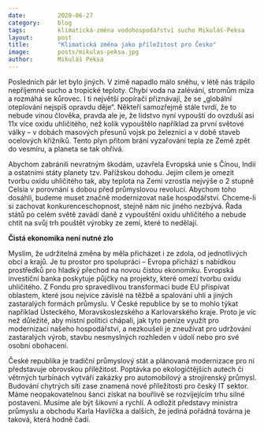 ```yaml
---
date:         2020-06-27
category:     blog
tags:         klimatická-změna vodohospodářství sucho Mikuláš-Peksa
layout:       post
title:        "Klimatická změna jako příležitost pro Česko"
image:        posts/mikulas-peksa.jpg
author:       Mikuláš Peksa
---  
```


Posledních pár let bylo jiných. V zimě napadlo málo sněhu, v létě nás trápilo nepříjemné sucho a tropické teploty. Chybí voda na zalévání, stromům míza a rozmáhá se kůrovec. I ti největší popírači přiznávají, že se „globální oteplování nejspíš opravdu děje“. Někteří samozřejmě stále tvrdí, že to nebude vinou člověka, pravda ale je, že lidstvo nyní vypouští do ovzduší asi 11x více oxidu uhličitého, než kolik vypouštělo například za první světové války – v dobách masových přesunů vojsk po železnici a v době staveb ocelových křižníků. Tento plyn přitom brání vyzařování tepla ze Země zpět do vesmíru, a planeta se tak ohřívá.

Abychom zabránili nevratným škodám, uzavřela Evropská unie s Čínou, Indií a ostatními státy planety tzv. Pařížskou dohodu. Jejím cílem je omezit tvorbu oxidu uhličitého tak, aby teplota na Zemi vzrostla nejvýše o 2 stupně Celsia v porovnání s dobou před průmyslovou revolucí. Abychom toho dosáhli, budeme muset značně modernizovat naše hospodářství. Chceme-li si zachovat konkurenceschopnost, stejně nám nic jiného nezbývá. Řada států po celém světě zavádí daně z vypouštění oxidu uhličitého a nebude chtít na svůj trh pouštět výrobky ze zemí, které to nedělají.

**Čistá ekonomika není nutné zlo**

Myslím, že udržitelná změna by měla přicházet i ze zdola, od jednotlivých obcí a krajů. Je tu prostor pro spolupráci – Evropa přichází s nabídkou prostředků pro hladký přechod na novou čistou ekonomiku. Evropská investiční banka poskytuje půjčky na projekty, které omezí tvorbu oxidu uhličitého. Z Fondu pro spravedlivou transformaci bude EU přispívat oblastem, které jsou nejvíce závislé na těžbě a spalování uhlí a jiných zastaralých formách průmyslu. V České republice by se to mohlo týkat například Ústeckého, Moravskoslezského a Karlovarského kraje. Proto je víc než důležité, aby místní politici chápali, jak tyto peníze využít pro modernizaci našeho hospodářství, a nezkoušeli je zneužívat pro udržování zastaralých výrob, stavbu nesmyslných rozhleden v údolí nebo pro své osobní obohacení.

České republika je tradiční průmyslový stát a plánovaná modernizace pro ni představuje obrovskou příležitost. Poptávka po ekologičtějších autech či větrných turbínách vytváří zakázky pro automobilový a strojírenský průmysl. Budování chytrých sítí zase znamená nové příležitosti pro český IT sektor. Máme neopakovatelnou šanci získat na bouřlivě se rozvíjejícím trhu silné postavení. Musíme ale být šikovní a rychlí. A odložit představy ministra průmyslu a obchodu Karla Havlíčka a dalších, že jediná pořádná továrna je taková, která hodně čadí.
